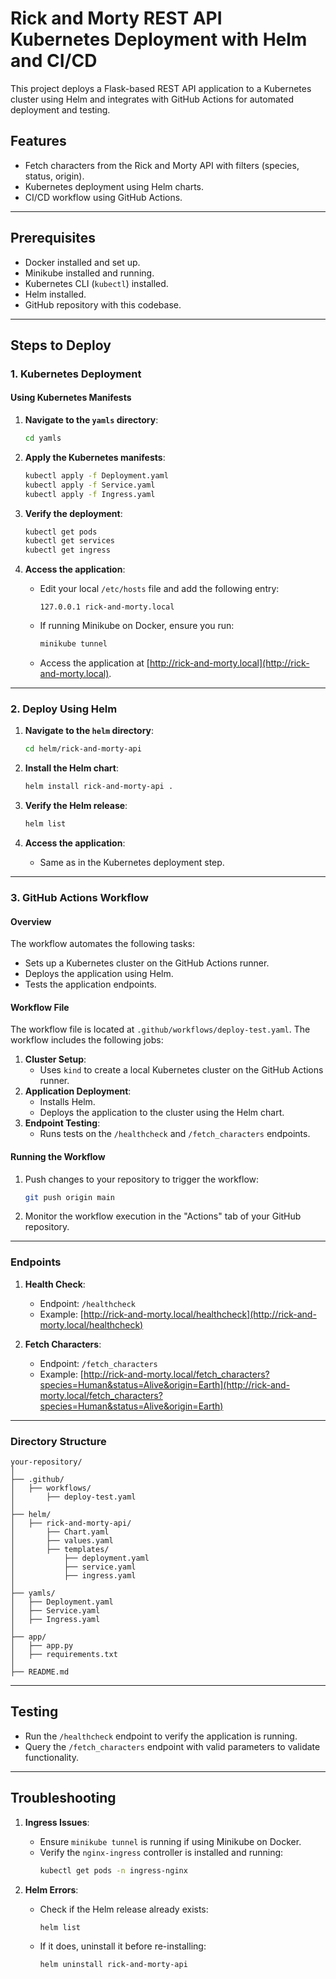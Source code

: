 # Rick and Morty REST API Kubernetes Deployment with Helm and CI/CD

This project deploys a Flask-based REST API application to a Kubernetes cluster using Helm and integrates with GitHub Actions for automated deployment and testing.

## Features
- Fetch characters from the Rick and Morty API with filters (species, status, origin).
- Kubernetes deployment using Helm charts.
- CI/CD workflow using GitHub Actions.

---

## Prerequisites
- Docker installed and set up.
- Minikube installed and running.
- Kubernetes CLI (`kubectl`) installed.
- Helm installed.
- GitHub repository with this codebase.

---

## Steps to Deploy

### 1. Kubernetes Deployment
#### Using Kubernetes Manifests
1. **Navigate to the `yamls` directory**:
   ```bash
   cd yamls
   ```

2. **Apply the Kubernetes manifests**:
   ```bash
   kubectl apply -f Deployment.yaml
   kubectl apply -f Service.yaml
   kubectl apply -f Ingress.yaml
   ```

3. **Verify the deployment**:
   ```bash
   kubectl get pods
   kubectl get services
   kubectl get ingress
   ```

4. **Access the application**:
   - Edit your local `/etc/hosts` file and add the following entry:
     ```
     127.0.0.1 rick-and-morty.local
     ```
   - If running Minikube on Docker, ensure you run:
     ```bash
     minikube tunnel
     ```
   - Access the application at [http://rick-and-morty.local](http://rick-and-morty.local).

---

### 2. Deploy Using Helm
1. **Navigate to the `helm` directory**:
   ```bash
   cd helm/rick-and-morty-api
   ```

2. **Install the Helm chart**:
   ```bash
   helm install rick-and-morty-api .
   ```

3. **Verify the Helm release**:
   ```bash
   helm list
   ```

4. **Access the application**:
   - Same as in the Kubernetes deployment step.

---

### 3. GitHub Actions Workflow
#### Overview
The workflow automates the following tasks:
- Sets up a Kubernetes cluster on the GitHub Actions runner.
- Deploys the application using Helm.
- Tests the application endpoints.

#### Workflow File
The workflow file is located at `.github/workflows/deploy-test.yaml`. The workflow includes the following jobs:
1. **Cluster Setup**:
   - Uses `kind` to create a local Kubernetes cluster on the GitHub Actions runner.
2. **Application Deployment**:
   - Installs Helm.
   - Deploys the application to the cluster using the Helm chart.
3. **Endpoint Testing**:
   - Runs tests on the `/healthcheck` and `/fetch_characters` endpoints.

#### Running the Workflow
1. Push changes to your repository to trigger the workflow:
   ```bash
   git push origin main
   ```

2. Monitor the workflow execution in the "Actions" tab of your GitHub repository.

---

### Endpoints
1. **Health Check**:
   - Endpoint: `/healthcheck`
   - Example: [http://rick-and-morty.local/healthcheck](http://rick-and-morty.local/healthcheck)

2. **Fetch Characters**:
   - Endpoint: `/fetch_characters`
   - Example: [http://rick-and-morty.local/fetch_characters?species=Human&status=Alive&origin=Earth](http://rick-and-morty.local/fetch_characters?species=Human&status=Alive&origin=Earth)

---

### Directory Structure
```
your-repository/
│
├── .github/
│   ├── workflows/
│       ├── deploy-test.yaml
│
├── helm/
│   ├── rick-and-morty-api/
│       ├── Chart.yaml
│       ├── values.yaml
│       ├── templates/
│           ├── deployment.yaml
│           ├── service.yaml
│           ├── ingress.yaml
│
├── yamls/
│   ├── Deployment.yaml
│   ├── Service.yaml
│   ├── Ingress.yaml
│
├── app/
│   ├── app.py
│   ├── requirements.txt
│
├── README.md
```

---

## Testing
- Run the `/healthcheck` endpoint to verify the application is running.
- Query the `/fetch_characters` endpoint with valid parameters to validate functionality.

---

## Troubleshooting
1. **Ingress Issues**:
   - Ensure `minikube tunnel` is running if using Minikube on Docker.
   - Verify the `nginx-ingress` controller is installed and running:
     ```bash
     kubectl get pods -n ingress-nginx
     ```

2. **Helm Errors**:
   - Check if the Helm release already exists:
     ```bash
     helm list
     ```
   - If it does, uninstall it before re-installing:
     ```bash
     helm uninstall rick-and-morty-api
     ```
